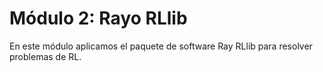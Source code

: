 # Módulo 2: Rayo RLlib

En este módulo aplicamos el paquete de software Ray RLlib para resolver problemas de RL.
